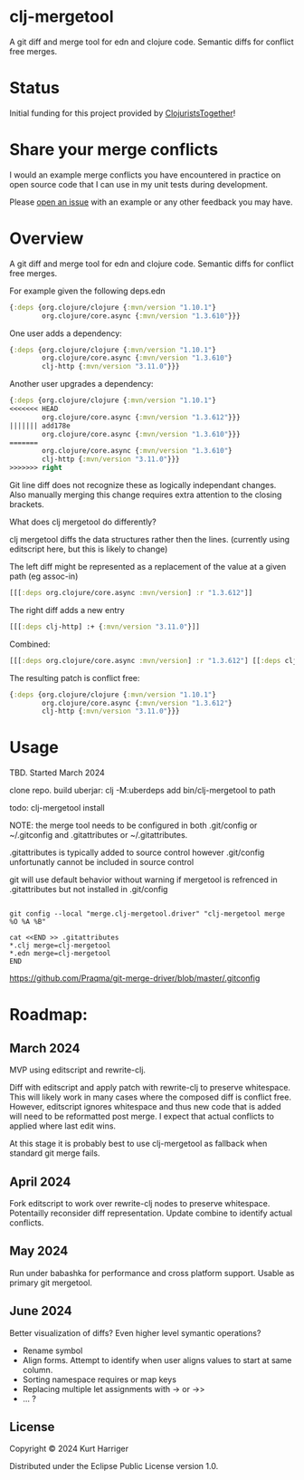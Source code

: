 # clj-mergetool

A git diff and merge tool for edn and clojure code. Semantic diffs for conflict free merges.

# Status

Initial funding for this project provided by [ClojuristsTogether](https://www.clojuriststogether.org/)!

# Share your merge conflicts

I would an example merge conflicts you have encountered in practice on open source code that I can use in my unit tests during development.

Please [open an issue](https://github.com/kurtharriger/clj-mergetool/issues/new) with an example or any other feedback you may have.

# Overview

A git diff and merge tool for edn and clojure code. Semantic diffs for conflict free merges.

For example given the following deps.edn

```clj
{:deps {org.clojure/clojure {:mvn/version "1.10.1"}
        org.clojure/core.async {:mvn/version "1.3.610"}}}
```

One user adds a dependency:

```clj
{:deps {org.clojure/clojure {:mvn/version "1.10.1"}
        org.clojure/core.async {:mvn/version "1.3.610"}
        clj-http {:mvn/version "3.11.0"}}}
```

Another user upgrades a dependency:

```clj
{:deps {org.clojure/clojure {:mvn/version "1.10.1"}
<<<<<<< HEAD
        org.clojure/core.async {:mvn/version "1.3.612"}}}
||||||| add178e
        org.clojure/core.async {:mvn/version "1.3.610"}}}
=======
        org.clojure/core.async {:mvn/version "1.3.610"}
        clj-http {:mvn/version "3.11.0"}}}
>>>>>>> right
```

Git line diff does not recognize these as logically independant changes. Also manually merging this change requires extra attention to the closing brackets.

What does clj mergetool do differently?

clj mergetool diffs the data structures rather then the lines.
(currently using editscript here, but this is likely to change)

The left diff might be represented as a replacement of the value at a given path (eg assoc-in)

```clj
[[[:deps org.clojure/core.async :mvn/version] :r "1.3.612"]]
```

The right diff adds a new entry

```clj
[[[:deps clj-http] :+ {:mvn/version "3.11.0"}]]
```

Combined:

```clj
[[[:deps org.clojure/core.async :mvn/version] :r "1.3.612"] [[:deps clj-http] :+ {:mvn/version "3.11.0"}]]
```

The resulting patch is conflict free:

```clj
{:deps {org.clojure/clojure {:mvn/version "1.10.1"}
        org.clojure/core.async {:mvn/version "1.3.612"}
        clj-http {:mvn/version "3.11.0"}}}
```

# Usage

TBD.
Started March 2024

clone repo.
build uberjar: clj -M:uberdeps
add bin/clj-mergetool to path

todo: clj-mergetool install

NOTE:
the merge tool needs to be configured in both .git/config or ~/.gitconfig
and .gitattributes or ~/.gitattributes.

.gitattributes is typically added to source control however
.git/config unfortunatly cannot be included in source control

git will use default behavior without warning if mergetool is refrenced
in .gitattributes but not installed in .git/config

```

git config --local "merge.clj-mergetool.driver" "clj-mergetool merge %O %A %B"

cat <<END >> .gitattributes
*.clj merge=clj-mergetool
*.edn merge=clj-mergetool
END
```

https://github.com/Praqma/git-merge-driver/blob/master/.gitconfig

# Roadmap:

## March 2024

MVP using editscript and rewrite-clj.

Diff with editscript and apply patch with rewrite-clj to preserve whitespace. This will likely work in many cases where the composed diff is conflict free. However, editscript ignores whitespace and thus new code that is added will need to be reformatted post merge. I expect that actual conflicts to applied where last edit wins.

At this stage it is probably best to use clj-mergetool as fallback when standard git merge fails.

## April 2024

Fork editscript to work over rewrite-clj nodes to preserve whitespace.
Potentailly reconsider diff representation.
Update combine to identify actual conflicts.

## May 2024

Run under babashka for performance and cross platform support.
Usable as primary git mergetool.

## June 2024

Better visualization of diffs?
Even higher level symantic operations?

- Rename symbol
- Align forms. Attempt to identify when user aligns values to start at same column.
- Sorting namespace requires or map keys
- Replacing multiple let assignments with -> or ->>
- ... ?

## License

Copyright © 2024 Kurt Harriger

Distributed under the Eclipse Public License version 1.0.

```

```
